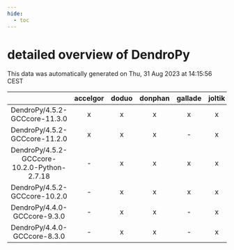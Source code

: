 ```yaml
---
hide:
  - toc
---
```


detailed overview of DendroPy
=============================


This data was automatically generated on Thu, 31 Aug 2023 at 14:15:56 CEST  

| |accelgor|doduo|donphan|gallade|joltik|skitty|swalot|victini|
| :---: | :---: | :---: | :---: | :---: | :---: | :---: | :---: | :---: |
|DendroPy/4.5.2-GCCcore-11.3.0|x|x|x|x|x|x|x|x|
|DendroPy/4.5.2-GCCcore-11.2.0|x|x|x|-|x|x|x|x|
|DendroPy/4.5.2-GCCcore-10.2.0-Python-2.7.18|-|x|x|x|x|x|x|x|
|DendroPy/4.5.2-GCCcore-10.2.0|-|x|x|x|x|x|x|x|
|DendroPy/4.4.0-GCCcore-9.3.0|-|x|x|-|x|x|x|x|
|DendroPy/4.4.0-GCCcore-8.3.0|-|x|x|-|x|x|-|x|

